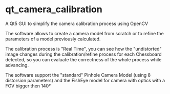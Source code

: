 # qt_camera_calibration
A Qt5 GUI to simplify the camera calibration process using OpenCV

The software allows to create a camera model from scratch or to refine the parameters of a model previously calculated.

The calibration process is "Real Time", you can see how the "undistorted" image changes during the calibration/refine process for each Chessboard detected, so you can evaluate the correctness of the whole process while advancing.

The software support the "standard" Pinhole Camera Model (using 8 distorsion parameters) and the FishEye model for camera with optics with a FOV bigger then 140°
